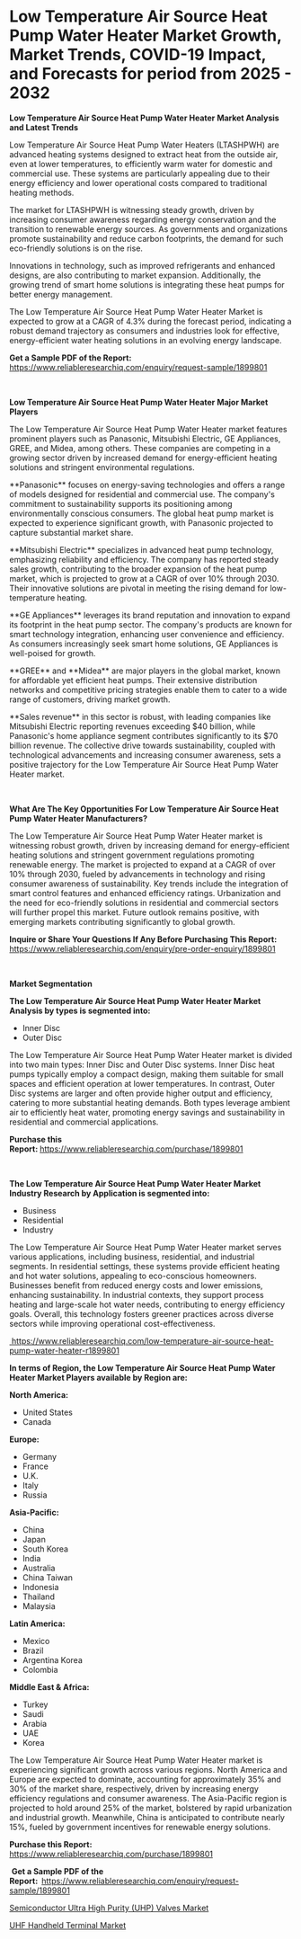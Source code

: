 <p><h1>Low Temperature Air Source Heat Pump Water Heater Market Growth, Market Trends, COVID-19 Impact, and Forecasts for period from 2025 - 2032</h1></p><p><strong>Low Temperature Air Source Heat Pump Water Heater Market Analysis and Latest Trends</strong></p>
<p><p>Low Temperature Air Source Heat Pump Water Heaters (LTASHPWH) are advanced heating systems designed to extract heat from the outside air, even at lower temperatures, to efficiently warm water for domestic and commercial use. These systems are particularly appealing due to their energy efficiency and lower operational costs compared to traditional heating methods. </p><p>The market for LTASHPWH is witnessing steady growth, driven by increasing consumer awareness regarding energy conservation and the transition to renewable energy sources. As governments and organizations promote sustainability and reduce carbon footprints, the demand for such eco-friendly solutions is on the rise. </p><p>Innovations in technology, such as improved refrigerants and enhanced designs, are also contributing to market expansion. Additionally, the growing trend of smart home solutions is integrating these heat pumps for better energy management. </p><p>The Low Temperature Air Source Heat Pump Water Heater Market is expected to grow at a CAGR of 4.3% during the forecast period, indicating a robust demand trajectory as consumers and industries look for effective, energy-efficient water heating solutions in an evolving energy landscape.</p></p>
<p><strong>Get a Sample PDF of the Report:&nbsp;</strong> <a href="https://www.reliableresearchiq.com/enquiry/request-sample/1899801?utm_campaign=1129&utm_medium=2&utm_source=Github&utm_content=ia&utm_term=01032025&utm_id=low-temperature-air-source-heat-pump-water-heater">https://www.reliableresearchiq.com/enquiry/request-sample/1899801</a></p>
<p>&nbsp;</p>
<p><strong>Low Temperature Air Source Heat Pump Water Heater Major Market Players</strong></p>
<p><p>The Low Temperature Air Source Heat Pump Water Heater market features prominent players such as Panasonic, Mitsubishi Electric, GE Appliances, GREE, and Midea, among others. These companies are competing in a growing sector driven by increased demand for energy-efficient heating solutions and stringent environmental regulations.</p><p>**Panasonic** focuses on energy-saving technologies and offers a range of models designed for residential and commercial use. The company's commitment to sustainability supports its positioning among environmentally conscious consumers. The global heat pump market is expected to experience significant growth, with Panasonic projected to capture substantial market share.</p><p>**Mitsubishi Electric** specializes in advanced heat pump technology, emphasizing reliability and efficiency. The company has reported steady sales growth, contributing to the broader expansion of the heat pump market, which is projected to grow at a CAGR of over 10% through 2030. Their innovative solutions are pivotal in meeting the rising demand for low-temperature heating.</p><p>**GE Appliances** leverages its brand reputation and innovation to expand its footprint in the heat pump sector. The company's products are known for smart technology integration, enhancing user convenience and efficiency. As consumers increasingly seek smart home solutions, GE Appliances is well-poised for growth.</p><p>**GREE** and **Midea** are major players in the global market, known for affordable yet efficient heat pumps. Their extensive distribution networks and competitive pricing strategies enable them to cater to a wide range of customers, driving market growth.</p><p>**Sales revenue** in this sector is robust, with leading companies like Mitsubishi Electric reporting revenues exceeding $40 billion, while Panasonic's home appliance segment contributes significantly to its $70 billion revenue. The collective drive towards sustainability, coupled with technological advancements and increasing consumer awareness, sets a positive trajectory for the Low Temperature Air Source Heat Pump Water Heater market.</p></p>
<p>&nbsp;</p>
<p><strong>What Are The Key Opportunities For Low Temperature Air Source Heat Pump Water Heater Manufacturers?</strong></p>
<p><p>The Low Temperature Air Source Heat Pump Water Heater market is witnessing robust growth, driven by increasing demand for energy-efficient heating solutions and stringent government regulations promoting renewable energy. The market is projected to expand at a CAGR of over 10% through 2030, fueled by advancements in technology and rising consumer awareness of sustainability. Key trends include the integration of smart control features and enhanced efficiency ratings. Urbanization and the need for eco-friendly solutions in residential and commercial sectors will further propel this market. Future outlook remains positive, with emerging markets contributing significantly to global growth.</p></p>
<p><strong>Inquire or Share Your Questions If Any Before Purchasing This Report:</strong> <a href="https://www.reliableresearchiq.com/enquiry/pre-order-enquiry/1899801?utm_campaign=1129&utm_medium=2&utm_source=Github&utm_content=ia&utm_term=01032025&utm_id=low-temperature-air-source-heat-pump-water-heater">https://www.reliableresearchiq.com/enquiry/pre-order-enquiry/1899801</a></p>
<p>&nbsp;</p>
<p><strong>Market Segmentation</strong></p>
<p><strong>The Low Temperature Air Source Heat Pump Water Heater Market Analysis by types is segmented into:</strong></p>
<p><ul><li>Inner Disc</li><li>Outer Disc</li></ul></p>
<p><p>The Low Temperature Air Source Heat Pump Water Heater market is divided into two main types: Inner Disc and Outer Disc systems. Inner Disc heat pumps typically employ a compact design, making them suitable for small spaces and efficient operation at lower temperatures. In contrast, Outer Disc systems are larger and often provide higher output and efficiency, catering to more substantial heating demands. Both types leverage ambient air to efficiently heat water, promoting energy savings and sustainability in residential and commercial applications.</p></p>
<p><strong>Purchase this Report:&nbsp;</strong><a href="https://www.reliableresearchiq.com/purchase/1899801?utm_campaign=1129&utm_medium=2&utm_source=Github&utm_content=ia&utm_term=01032025&utm_id=low-temperature-air-source-heat-pump-water-heater">https://www.reliableresearchiq.com/purchase/1899801</a></p>
<p>&nbsp;</p>
<p><strong>The Low Temperature Air Source Heat Pump Water Heater Market Industry Research by Application is segmented into:</strong></p>
<p><ul><li>Business</li><li>Residential</li><li>Industry</li></ul></p>
<p><p>The Low Temperature Air Source Heat Pump Water Heater market serves various applications, including business, residential, and industrial segments. In residential settings, these systems provide efficient heating and hot water solutions, appealing to eco-conscious homeowners. Businesses benefit from reduced energy costs and lower emissions, enhancing sustainability. In industrial contexts, they support process heating and large-scale hot water needs, contributing to energy efficiency goals. Overall, this technology fosters greener practices across diverse sectors while improving operational cost-effectiveness.</p></p>
<p><a href="https://www.reliableresearchiq.com/low-temperature-air-source-heat-pump-water-heater-r1899801?utm_campaign=1129&utm_medium=2&utm_source=Github&utm_content=ia&utm_term=01032025&utm_id=low-temperature-air-source-heat-pump-water-heater">&nbsp;https://www.reliableresearchiq.com/low-temperature-air-source-heat-pump-water-heater-r1899801</a></p>
<p><strong>In terms of Region, the Low Temperature Air Source Heat Pump Water Heater Market Players available by Region are:</strong></p>
<p>
    <p> <strong> North America: </strong>
        <ul>
            <li>United States</li>
            <li>Canada</li>
        </ul>
        </p> 
    <p> <strong> Europe: </strong>
        <ul>
            <li>Germany</li>
            <li>France</li>
            <li>U.K.</li>
            <li>Italy</li>
            <li>Russia</li>
        </ul>
        </p> 
    <p> <strong> Asia-Pacific: </strong>
        <ul>
            <li>China</li>
            <li>Japan</li>
            <li>South Korea</li>
            <li>India</li>
            <li>Australia</li>
            <li>China Taiwan</li>
            <li>Indonesia</li>
            <li>Thailand</li>
            <li>Malaysia</li>
        </ul>
        </p> 
    <p> <strong> Latin America: </strong>
        <ul>
            <li>Mexico</li>
            <li>Brazil</li>
            <li>Argentina Korea</li>
            <li>Colombia</li>
        </ul>
        </p> 
    <p> <strong> Middle East & Africa: </strong>
        <ul>
            <li>Turkey</li>
            <li>Saudi</li>
            <li>Arabia</li>
            <li>UAE</li>
            <li>Korea</li>
        </ul>
    </p>
    </p>
<p><p>The Low Temperature Air Source Heat Pump Water Heater market is experiencing significant growth across various regions. North America and Europe are expected to dominate, accounting for approximately 35% and 30% of the market share, respectively, driven by increasing energy efficiency regulations and consumer awareness. The Asia-Pacific region is projected to hold around 25% of the market, bolstered by rapid urbanization and industrial growth. Meanwhile, China is anticipated to contribute nearly 15%, fueled by government incentives for renewable energy solutions. </p></p>
<p><strong>Purchase this Report: </strong><a href="https://www.reliableresearchiq.com/purchase/1899801?utm_campaign=1129&utm_medium=2&utm_source=Github&utm_content=ia&utm_term=01032025&utm_id=low-temperature-air-source-heat-pump-water-heater">https://www.reliableresearchiq.com/purchase/1899801</a></p>
<p>&nbsp;<strong>Get a Sample PDF of the Report:&nbsp;&nbsp;</strong><a href="https://www.reliableresearchiq.com/enquiry/request-sample/1899801?utm_campaign=1129&utm_medium=2&utm_source=Github&utm_content=ia&utm_term=01032025&utm_id=low-temperature-air-source-heat-pump-water-heater">https://www.reliableresearchiq.com/enquiry/request-sample/1899801</a></p>
<p><strong></strong></p>
<p><p><a href="https://github.com/kimanyuzuga/Market-Research-Report-List-1/blob/main/semiconductor-ultra-high-purity-uhp-valves-market.md?utm_campaign=1129&utm_medium=2&utm_source=Github&utm_content=ia&utm_term=01032025&utm_id=low-temperature-air-source-heat-pump-water-heater">Semiconductor Ultra High Purity (UHP) Valves Market</a></p><p><a href="https://github.com/lalkobrinarb/Market-Research-Report-List-1/blob/main/uhf-handheld-terminal-market.md?utm_campaign=1129&utm_medium=2&utm_source=Github&utm_content=ia&utm_term=01032025&utm_id=low-temperature-air-source-heat-pump-water-heater">UHF Handheld Terminal Market</a></p></p>